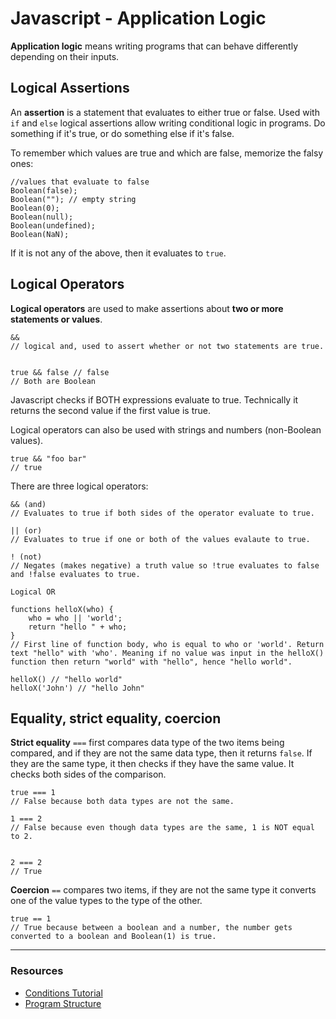 # Javascript - Application Logic

**Application logic** means writing programs that can behave differently depending on their inputs.

## Logical Assertions

An **assertion** is a statement that evaluates to either true or false. Used with ```if``` and ```else``` logical assertions allow writing conditional logic in programs. Do something if it's true, or do something else if it's false.

To remember which values are true and which are false, memorize the falsy ones:

```
//values that evaluate to false
Boolean(false);
Boolean(""); // empty string
Boolean(0);
Boolean(null);
Boolean(undefined);
Boolean(NaN);
```

If it is not any of the above, then it evaluates to ```true```.

## Logical Operators

**Logical operators** are used to make assertions about **two or more statements or values**.

```
&&
// logical and, used to assert whether or not two statements are true.


true && false // false
// Both are Boolean
```

Javascript checks if BOTH expressions evaluate to true. Technically it returns the second value if the first value is true.

Logical operators can also be used with strings and numbers (non-Boolean values).

```
true && "foo bar"
// true
```

There are three logical operators:

```
&& (and)
// Evaluates to true if both sides of the operator evaluate to true.

|| (or)
// Evaluates to true if one or both of the values evalaute to true.

! (not)
// Negates (makes negative) a truth value so !true evaluates to false and !false evaluates to true.
```
```
Logical OR

functions helloX(who) {
	who = who || 'world';
	return "hello " + who; 
}
// First line of function body, who is equal to who or 'world'. Return text "hello" with 'who'. Meaning if no value was input in the helloX() function then return "world" with "hello", hence "hello world".

helloX() // "hello world"
helloX('John') // "hello John"
```

## Equality, strict equality, coercion

**Strict equality** ```===``` first compares data type of the two items being compared, and if they are not the same data type, then it returns ```false```. If they are the same type, it then checks if they have the same value. It checks both sides of the comparison.


```
true === 1
// False because both data types are not the same.

1 === 2
// False because even though data types are the same, 1 is NOT equal to 2.


2 === 2
// True

```

**Coercion** ```==``` compares two items, if they are not the same type it converts one of the value types to the type of the other.

```
true == 1
// True because between a boolean and a number, the number gets converted to a boolean and Boolean(1) is true.
```

---
### Resources

+ [Conditions Tutorial](http://www.learn-js.org/en/Conditions)
+ [Program Structure](http://eloquentjavascript.net/02_program_structure.html)
















